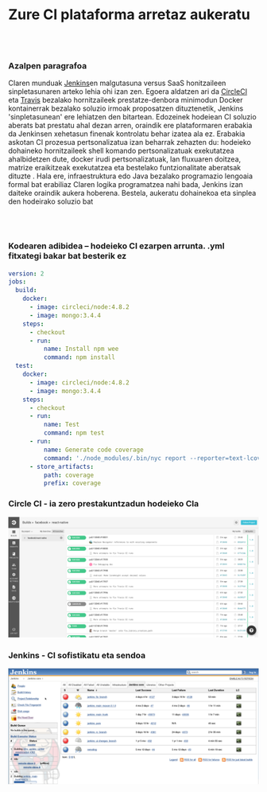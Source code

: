 # Zure CI plataforma arretaz aukeratu

<br/><br/>

### Azalpen paragrafoa

CIaren munduak [Jenkins](https://jenkins.io/)en malgutasuna versus SaaS honitzaileen sinpletasunaren arteko lehia ohi izan zen. Egoera aldatzen ari da [CircleCI](https://circleci.com/) eta [Travis](https://travis-ci.org/) bezalako hornitzaileek prestatze-denbora minimodun Docker kontainerrak bezalako soluzio irmoak proposatzen dituztenetik, Jenkins 'sinpletasunean' ere lehiatzen den bitartean. Edozeinek hodeiean CI soluzio aberats bat prestatu ahal dezan arren, oraindik ere plataformaren erabakia da Jenkinsen xehetasun finenak kontrolatu behar izatea ala ez. Erabakia askotan CI prozesua pertsonalizatua izan beharrak zehazten du: hodeieko dohaineko hornitzaileek shell komando pertsonalizatuak exekutatzea ahalbidetzen dute, docker irudi pertsonalizatuak, lan fluxuaren doitzea, matrize eraikitzeak exekutatzea eta bestelako funtzionalitate aberatsak dituzte . Hala ere, infraestruktura edo Java bezalako programazio lengoaia formal bat erabiliaz CIaren logika programatzea nahi bada, Jenkins izan daiteke oraindik aukera hoberena. Bestela, aukeratu dohainekoa eta sinplea den hodeirako soluzio bat

<br/><br/>

### Kodearen adibidea – hodeieko CI ezarpen arrunta. .yml fitxategi bakar bat besterik ez

```yaml
version: 2
jobs:
  build:
    docker:
      - image: circleci/node:4.8.2
      - image: mongo:3.4.4
    steps:
      - checkout
      - run:
          name: Install npm wee
          command: npm install
  test:
    docker:
      - image: circleci/node:4.8.2
      - image: mongo:3.4.4
    steps:
      - checkout
      - run:
          name: Test
          command: npm test
      - run:
          name: Generate code coverage
          command: './node_modules/.bin/nyc report --reporter=text-lcov'      
      - store_artifacts:
          path: coverage
          prefix: coverage

```

### Circle CI - ia zero prestakuntzadun hodeieko CIa

![alt text](https://github.com/goldbergyoni/nodebestpractices/blob/master/assets/images/circleci.png "API erroreen kudeaketa")

### Jenkins - CI sofistikatu eta sendoa 

![alt text](https://github.com/goldbergyoni/nodebestpractices/blob/master/assets/images/jenkins_dashboard.png "API erroreen kudeaketa")

<br/><br/>
